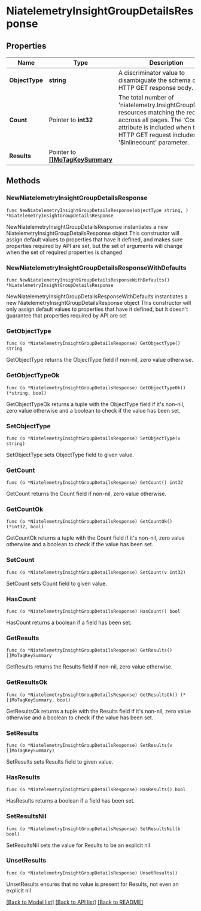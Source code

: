 # NiatelemetryInsightGroupDetailsResponse

## Properties

Name | Type | Description | Notes
------------ | ------------- | ------------- | -------------
**ObjectType** | **string** | A discriminator value to disambiguate the schema of a HTTP GET response body. | 
**Count** | Pointer to **int32** | The total number of &#39;niatelemetry.InsightGroupDetails&#39; resources matching the request, accross all pages. The &#39;Count&#39; attribute is included when the HTTP GET request includes the &#39;$inlinecount&#39; parameter. | [optional] 
**Results** | Pointer to [**[]MoTagKeySummary**](MoTagKeySummary.md) |  | [optional] 

## Methods

### NewNiatelemetryInsightGroupDetailsResponse

`func NewNiatelemetryInsightGroupDetailsResponse(objectType string, ) *NiatelemetryInsightGroupDetailsResponse`

NewNiatelemetryInsightGroupDetailsResponse instantiates a new NiatelemetryInsightGroupDetailsResponse object
This constructor will assign default values to properties that have it defined,
and makes sure properties required by API are set, but the set of arguments
will change when the set of required properties is changed

### NewNiatelemetryInsightGroupDetailsResponseWithDefaults

`func NewNiatelemetryInsightGroupDetailsResponseWithDefaults() *NiatelemetryInsightGroupDetailsResponse`

NewNiatelemetryInsightGroupDetailsResponseWithDefaults instantiates a new NiatelemetryInsightGroupDetailsResponse object
This constructor will only assign default values to properties that have it defined,
but it doesn't guarantee that properties required by API are set

### GetObjectType

`func (o *NiatelemetryInsightGroupDetailsResponse) GetObjectType() string`

GetObjectType returns the ObjectType field if non-nil, zero value otherwise.

### GetObjectTypeOk

`func (o *NiatelemetryInsightGroupDetailsResponse) GetObjectTypeOk() (*string, bool)`

GetObjectTypeOk returns a tuple with the ObjectType field if it's non-nil, zero value otherwise
and a boolean to check if the value has been set.

### SetObjectType

`func (o *NiatelemetryInsightGroupDetailsResponse) SetObjectType(v string)`

SetObjectType sets ObjectType field to given value.


### GetCount

`func (o *NiatelemetryInsightGroupDetailsResponse) GetCount() int32`

GetCount returns the Count field if non-nil, zero value otherwise.

### GetCountOk

`func (o *NiatelemetryInsightGroupDetailsResponse) GetCountOk() (*int32, bool)`

GetCountOk returns a tuple with the Count field if it's non-nil, zero value otherwise
and a boolean to check if the value has been set.

### SetCount

`func (o *NiatelemetryInsightGroupDetailsResponse) SetCount(v int32)`

SetCount sets Count field to given value.

### HasCount

`func (o *NiatelemetryInsightGroupDetailsResponse) HasCount() bool`

HasCount returns a boolean if a field has been set.

### GetResults

`func (o *NiatelemetryInsightGroupDetailsResponse) GetResults() []MoTagKeySummary`

GetResults returns the Results field if non-nil, zero value otherwise.

### GetResultsOk

`func (o *NiatelemetryInsightGroupDetailsResponse) GetResultsOk() (*[]MoTagKeySummary, bool)`

GetResultsOk returns a tuple with the Results field if it's non-nil, zero value otherwise
and a boolean to check if the value has been set.

### SetResults

`func (o *NiatelemetryInsightGroupDetailsResponse) SetResults(v []MoTagKeySummary)`

SetResults sets Results field to given value.

### HasResults

`func (o *NiatelemetryInsightGroupDetailsResponse) HasResults() bool`

HasResults returns a boolean if a field has been set.

### SetResultsNil

`func (o *NiatelemetryInsightGroupDetailsResponse) SetResultsNil(b bool)`

 SetResultsNil sets the value for Results to be an explicit nil

### UnsetResults
`func (o *NiatelemetryInsightGroupDetailsResponse) UnsetResults()`

UnsetResults ensures that no value is present for Results, not even an explicit nil

[[Back to Model list]](../README.md#documentation-for-models) [[Back to API list]](../README.md#documentation-for-api-endpoints) [[Back to README]](../README.md)


